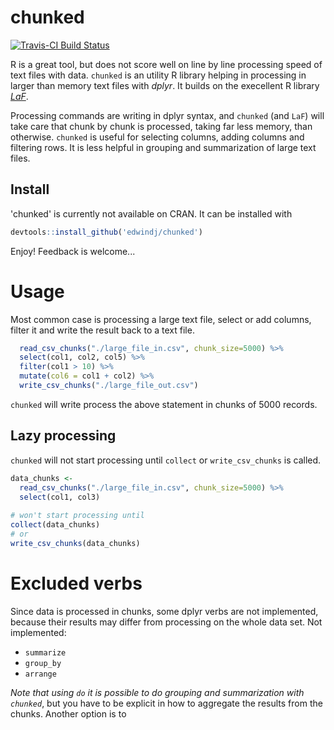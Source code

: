 # chunked
[![Travis-CI Build Status](https://travis-ci.org/edwindj/chunked.svg?branch=master)](https://travis-ci.org/edwindj/chunked)

R is a great tool, but does not score well on line by line processing speed of text files with data.
`chunked` is an utility R library helping in processing in larger than memory text files with _dplyr_.
It builds on the execellent R library [_LaF_](https://github.com/djvanderlaan/LaF).

Processing commands are writing in dplyr syntax, and `chunked` (and `LaF`) will take care that chunk by chunk is
processed, taking far less memory, than otherwise. `chunked` is useful for selecting columns, adding columns
and filtering rows. It is less helpful in grouping and summarization of large text files.

## Install

'chunked' is currently not available on CRAN. It can be installed with

```r
devtools::install_github('edwindj/chunked')
```

Enjoy! Feedback is welcome...

# Usage

Most common case is processing a large text file, select or add columns, filter it and 
write the result back to a text file.
```r
  read_csv_chunks("./large_file_in.csv", chunk_size=5000) %>% 
  select(col1, col2, col5) %>%
  filter(col1 > 10) %>% 
  mutate(col6 = col1 + col2) %>% 
  write_csv_chunks("./large_file_out.csv")
```

`chunked` will write process the above statement in chunks of 5000 records. 

## Lazy processing

`chunked` will not start processing until `collect` or `write_csv_chunks` is called.
```r
data_chunks <- 
  read_csv_chunks("./large_file_in.csv", chunk_size=5000) %>% 
  select(col1, col3)
  
# won't start processing until
collect(data_chunks)
# or
write_csv_chunks(data_chunks)
```

# Excluded verbs

Since data is processed in chunks, some dplyr verbs are not implemented, because their results may differ from
processing on the whole data set.
Not implemented:

- `summarize`
- `group_by`
- `arrange`

_Note that using `do` it is possible to do grouping and summarization with `chunked`_, but you have 
to be explicit in how to aggregate the results from the chunks. Another option is to 

